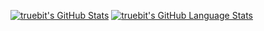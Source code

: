 [![truebit's GitHub Stats](https://github-readme-stats.vercel.app/api/?username=truebit&count_private=true&theme=great-gatsby&showicons=true)]()
[![truebit's GitHub Language Stats](https://github-readme-stats.vercel.app/api/top-langs/?username=truebit&langs_count=5&theme=great-gatsby&layout=compact)]()
